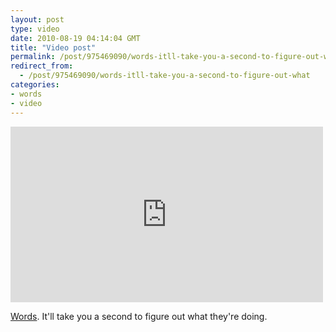 ```yaml
---
layout: post
type: video
date: 2010-08-19 04:14:04 GMT
title: "Video post"
permalink: /post/975469090/words-itll-take-you-a-second-to-figure-out-what
redirect_from: 
  - /post/975469090/words-itll-take-you-a-second-to-figure-out-what
categories:
- words
- video
---
```

<iframe width="500" height="281"  id="youtube_iframe" src="https://www.youtube.com/embed/j0HfwkArpvU?feature=oembed&amp;enablejsapi=1&amp;wmode=opaque" frameborder="0" allow="accelerometer; autoplay; clipboard-write; encrypted-media; gyroscope; picture-in-picture" allowfullscreen title="Radiolab Present: Words"></iframe>

<a href="http://devour.com/video/words/">Words</a>. It'll take you a second to figure out what they're doing.